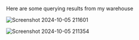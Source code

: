 Here are some querying results from my warehouse

![Screenshot 2024-10-05 211601](https://github.com/user-attachments/assets/6ce7ed23-3c68-4cf1-b50a-aa6488fdd00a)

![Screenshot 2024-10-05 211354](https://github.com/user-attachments/assets/a64899b4-ace9-4c34-984a-d035c6eea75c)
